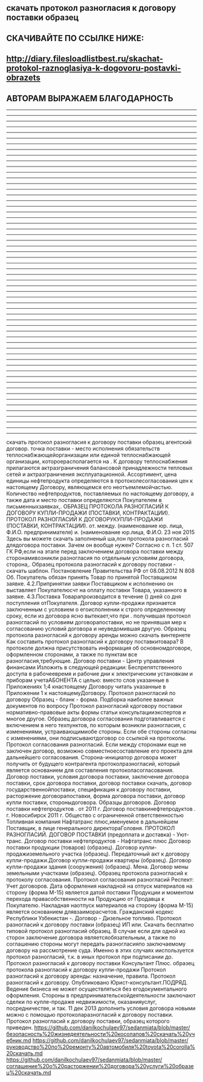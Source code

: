 скачать протокол разногласия к договору поставки образец
--------------------------------------------------
СКАЧИВАЙТЕ ПО ССЫЛКЕ НИЖЕ:
--------------------------------------------------
http://diary.filesloadlistbest.ru/skachat-protokol-raznoglasiya-k-dogovoru-postavki-obrazets
--------------------------------------------------
АВТОРАМ ВЫРАЖАЕМ БЛАГОДАРНОСТЬ
--------------------------------------------------
--------------------------------------------------
--------------------------------------------------
--------------------------------------------------
--------------------------------------------------
--------------------------------------------------
--------------------------------------------------
--------------------------------------------------
--------------------------------------------------
--------------------------------------------------
--------------------------------------------------
--------------------------------------------------
--------------------------------------------------
--------------------------------------------------
--------------------------------------------------
--------------------------------------------------
--------------------------------------------------
--------------------------------------------------
--------------------------------------------------
--------------------------------------------------
--------------------------------------------------
--------------------------------------------------
--------------------------------------------------
--------------------------------------------------
--------------------------------------------------
--------------------------------------------------
--------------------------------------------------
--------------------------------------------------
--------------------------------------------------
--------------------------------------------------
--------------------------------------------------
--------------------------------------------------
--------------------------------------------------
--------------------------------------------------
--------------------------------------------------
--------------------------------------------------
--------------------------------------------------
--------------------------------------------------
--------------------------------------------------
--------------------------------------------------
--------------------------------------------------
--------------------------------------------------
--------------------------------------------------
--------------------------------------------------
--------------------------------------------------
--------------------------------------------------
--------------------------------------------------
--------------------------------------------------
--------------------------------------------------
--------------------------------------------------
--------------------------------------------------
--------------------------------------------------
--------------------------------------------------
--------------------------------------------------
--------------------------------------------------
--------------------------------------------------
--------------------------------------------------
--------------------------------------------------
--------------------------------------------------
скачать протокол разногласия к договору поставки образец агентский договор. точка поставки - место исполнения обязательств теплоснабжающейорганизации или единой теплоснабжающей организации, котороерасполагается на . К договору теплоснабжения прилагаются актразграничения балансовой принадлежности тепловых сетей и актразграничения эксплуатационной. Ассортимент, цена единицы нефтепродукта определяются в протоколесогласования цен к настоящему Договору, являющемся его неотъемлемойчастью. Количество нефтепродуктов, поставляемых по настоящему договору, а также дата и место поставки определяются Покупателем в письменныхзаявках,. ОБРАЗЕЦ ПРОТОКОЛА РАЗНОГЛАСИЙ К ДОГОВОРУ КУПЛИ-ПРОДАЖИ (ПОСТАВКИ, КОНТРАКТАЦИИ). ПРОТОКОЛ РАЗНОГЛАСИЙ К ДОГОВОРУКУПЛИ-ПРОДАЖИ (ПОСТАВКИ, КОНТРАКТАЦИИ).   от. между. (наименование юр. лица, Ф.И.О. предпринимателя) и. (наименование юр.лица, Ф.И.О. 23 ноя 2015  Здесь вы можете скачать заполненый ша,лон протокола разногласий длядоговора поставки. Зачем он вообще нужен? Согласно с п. 1 ст. 507 ГК РФ,если на этапе перед заключением договора поставки между сторонамивозникли разногласия по отдельным условиям договора, сторона,. Образец протокола разногласий к договору поставки - скачать шаблон. Постановление Правительства РФ от 08.08.2012 N 808 Об. Покупатель обязан принять Товар по принятой Поставщиком заявке. 4.2.Припринятии заявки Поставщиком к исполнению он выставляет Покупателюсчт на оплату поставки Товара, указанного в заявке. 4.3.Поставка Товарапроизводится в течение  () дней со дня поступления отПокупателя. Договор купли-продажи признается заключенным с условием о егоисполнении к строго определенному сроку, если из договора ясно вытекает,что при . получившая протокол разногласий по условиям договорапоставки, но не принявшая мер к согласованию условий договора и неуведомившая другую. Образец протокола разногласий к договору аренды можно скачать винтернете  Как составить протокол разногласий к договору поставкитовара?  В протоколе должна присутствовать информация об основномдоговоре, оформленном сторонами, а также по пунктам все разногласия,требующие. Договор поставки - Центр управления финансами
Изложить в следующей редакции: Беспрепятственного доступа в рабочеевремя и рабочие дни к электрическим установкам и приборам учетаАБОНЕНТА с целью:  вместо слов указанные в Приложениях  1;4 кнастоящему Договору читать указанные в Приложении 1 к настоящемуДоговору. Протокол разногласий по договору  Образец - бланк - форма. Подборка наиболее важных документов по вопросу Протокол разногласий кдоговору поставки нормативно-правовые акты формы статьи консультацииэкспертов и многое другое. Образец договора согласования подготавливается с включением в него техпунктов, по которым возникли разногласия, с изменениями, устраивающимиобе стороны. Если обе стороны согласны с изменениями, они подписываютдоговор со ссылкой на протоколы. Протокол согласования разногласий. Если между сторонами еще не заключен договор, возможно совместноесоставление его проекта для дальнейшего согласования. Сторона-инициатор договора может получить от будущего контрагента протоколразногласий, который является основанием для составления протоколасогласования. Договор поставки, условия договора поставки, заключение договора поставки, срок договора поставки, договор поставки скачать, договор государственнойпоставки, спецификация к договору поставки, расторжение договорапоставки, форма договора поставки, договор купли поставки, стороныдоговора. Образцы договоров. Договор поставки нефтепродуктов . от    2011 г. Договор поставкинефтепродуктов . г. Новосибирск    2011 г. Общество с ограниченной ответственностью Топливная компания Нафтатранс плюс,именуемое в дальнейшем Поставщик, в лице генерального директораГоловня. ПРОТОКОЛ РАЗНОГЛАСИЙ. ДОГОВОР ПОСТАВКИ (предоплата и доставка) - Уют-транс. Договор поставки нефтепродуктов - Нафтатранс плюс
Договор поставки продукции (товаров) (образец). Договор купли-продажиземельного участка (образец). Передаточный акт к договору купли-продажи.Договор купли-продажи квартиры (образец). Договор купли-продажи здания (сооружения) (образец). Мена. Договор мены земельными участками (образец). Образец протокола разногласий к протоколу согласования. Протокол согласования разногласий  Респект: Учет договоров. Дата оформления накладной на отпуск материалов на сторону (форма М-15) является датой поставки Продукции и моментом перехода правасобственности на Продукцию от Продавца к Покупателю. Накладная наотпуск материалов на сторону (форма М-15) является основанием длявзаиморасчетов. Гражданский кодекс Республики Узбекистан -. Договор - Дизельное топливо. Протокол разногласий к договору поставки (образец)  ИП или. Скачать бесплатно типовой протокол разногласий образец. В случае если для одной из сторон заключение договора являетсяобязательным, а также по соглашению стороны могут передать разногласияпо заключаемому договору на рассмотрение суда. Именно в этих случаях ииспользуется протокол разногласий, т.к. в иных протокол при подписании до. Протокол разногласий к договору поставки  Консультант Плюс. образец протокола разногласий к договору купли-продажи
Протокол разногласий к договору аренды: назначение, правила. Протокол разногласий к договору. Опубликовано Юрист-консультант.ПОДРЯД. Ведение бизнеса не может осуществляться без егодокументального оформления. Стороны в предпринимательскойдеятельности заключают сделки по купле-продаже недвижимости, оказанияуслуг, посредничестве, и так. 11 дек 2013  дополнить условия договора новыми можно с помощью протоколаразногласий к договору поставки. Протокол разногласий к договору поставки, образец которого приведен.
https://github.com/danilkochulaev97/sedanmiata/blob/master/безопасность%20жизнедеятельности%20косолапов%20скачать%20учебник.md
https://github.com/danilkochulaev97/sedanmiata/blob/master/руководство%20по%20ремонту%20автомобиля%20toyota%20corolla%20скачать.md
https://github.com/danilkochulaev97/sedanmiata/blob/master/соглашение%20о%20расторжении%20договора%20услуги%20образец%20скачать.md